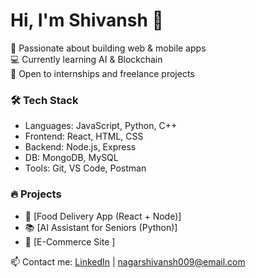 # Hi, I'm Shivansh 👋

🚀 Passionate about building web & mobile apps  
💻 Currently learning AI & Blockchain  
🌱 Open to internships and freelance projects

### 🛠️ Tech Stack
- Languages: JavaScript, Python, C++
- Frontend: React, HTML, CSS
- Backend: Node.js, Express
- DB: MongoDB, MySQL
- Tools: Git, VS Code, Postman

### 🔥 Projects
- 🚴 [Food Delivery App (React + Node)]
- 📚 [AI Assistant for Seniors (Python)]
- 🛒 [E-Commerce Site ]

📫 Contact me: [LinkedIn](www.linkedin.com/in/shivansh-nagar-6264s) | nagarshivansh009@email.com

